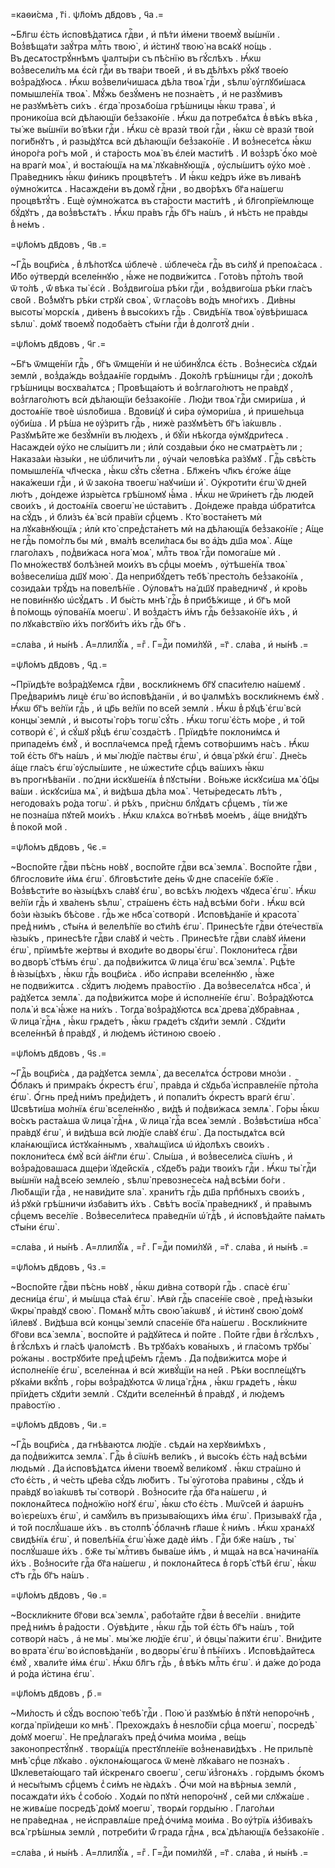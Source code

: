 =каѳи́сма , г҃і . ѱл҃о́мъ дв҃довъ , ч҃а .=

~Бл҃гѡ є҆́сть и҆сповѣ́датисѧ гдⷭ҇ви , и҆ пѣ́ти и҆́мени твоемꙋ̀ вы́шнїи . Воз̾вѣща́ти заꙋ́тра млⷭ҇ть твою̀ , и҆ и҆́стинꙋ твою̀ на всѧ́кꙋ но́щь . Въ десѧтострꙋ́ннѣмъ ѱалты́ри съ пѣ́снїю въ гꙋ́слѣхъ . Ꙗ҆́кѡ воз̾весели́лъ мѧ є҆сѝ гдⷭ҇и въ тва́ри твое́й , и҆ въ дѣ́лѣхъ рꙋ́кꙋ твое́ю воз̾ра́дꙋюсѧ . Ꙗ҆́кѡ воз̾вели́чишасѧ дѣ́ла твоѧ̀ гдⷭ҇и , ѕѣлѡ̀ ᲂу҆глꙋби́шасѧ помышле́нїѧ твоѧ̀ . Мꙋ́жь безꙋ́менъ не позна́етъ , и҆ не разꙋ́мивъ не разꙋмѣ́етъ си́хъ . є҆гда̀ прозѧбо́ша грѣ́шницы ꙗ҆́кѡ трава̀ , и҆ пронико́ша всѝ дѣ́лающїи без̾зако́нїе . Ꙗ҆́кѡ да потребѧ́тсѧ в̾ вѣ́къ вѣ́ка , ты́ же вы́шнїи во́ вѣки гдⷭ҇и . Ꙗ҆́кѡ сѐ вразѝ твоѝ гдⷭ҇и , ꙗ҆́кѡ сѐ вразѝ твоѝ поги́бнꙋтъ , и҆ разы́дꙋтсѧ всѝ дѣ́лающїи без̾зако́нїе . И҆ воз̾несе́тсѧ ꙗ҆́кѡ и҆норо́га ро́гъ мо́й , и҆ ста́рость моѧ̀ въ є҆ле́и масти́тѣ . И҆ воз̾зрѣ̀ ѻ҆́ко моѐ на врагѝ моѧ̀ , и҆ воста́ющїѧ на мѧ̀ лꙋка́внꙋющїѧ , ᲂу҆слы́шитъ ᲂу҆́хо моѐ . Пра́ведникъ ꙗ҆́кѡ фи́никъ процвѣте́тъ . И҆ ꙗ҆́кѡ ке́дръ и҆́же въ лива́нѣ ᲂу҆мно́житсѧ . Насажде́ни въ домꙋ̀ гдⷭ҇ни , во дво́рѣхъ бг҃а на́шегѡ процвѣтꙋ́тъ . Е҆щѐ ᲂу҆мно́жатсѧ въ ста́рости масти́тѣ , и҆ бл҃гопрїе́млюще бꙋ́дꙋтъ , да воз̾вѣстѧ́тъ . Ꙗ҆́кѡ пра́въ гдⷭ҇ь бг҃ъ на́шъ , и҆ нѣ́сть не пра́вды в̾ не́мъ .

=ѱл҃о́мъ дв҃довъ , ч҃в .=

~Гдⷭ҇ь воцр҃и́сѧ , в̾ лѣ́потꙋсѧ ѡ҆блечѐ . ѡ҆блече́сѧ гдⷭ҇ь въ си́лꙋ и҆ препоѧ́сасѧ . И҆́бо ᲂу҆твердѝ вселе́ннꙋю , ꙗ҆́же не подви́житсѧ . Гото́въ прⷭ҇то́лъ тво́й ѿ то́лѣ , ѿ́ вѣка ты̀ є҆сѝ . Воз̾двиго́ша рѣ́ки гдⷭ҇и , воз̾двиго́ша рѣ́ки гла́съ сво́й . Во́з̾мꙋтъ рѣ́ки стрꙋѝ своѧ̀ , ѿ гласо́въ во́дъ мно́гихъ . Ди́вны высоты̀ морскі́ѧ , ди́венъ в̾ высо́кихъ гдⷭ҇ь . Свидѣ́нїѧ твоѧ̀ ᲂу҆вѣ́ришасѧ ѕѣлѡ̀ . до́мꙋ твоемꙋ̀ подоба́етъ ст҃ы́ни гдⷭ҇и в̾ долготꙋ̀ дні́и .

=ѱл҃о́мъ дв҃довъ , ч҃г .=

~Бг҃ъ ѿмще́нїи гдⷭ҇ь , бг҃ъ ѿмще́нїи и҆ не ѡ҆бинꙋ́лсѧ є҆́сть . Воз̾неси́сѧ сꙋдѧ́и землѝ , воз̾да́ждь воз̾даѧ́нїе горды́мъ . Доко́лѣ грѣ́шницы гдⷭ҇и ; доко́лѣ грѣ́шницы восхва́лѧтсѧ ; Провѣща́ютъ и҆ воз̾глаго́лютъ не пра́вдꙋ , воз̾глаго́лютъ всѝ дѣ́лающїи без̾зако́нїе . Лю́ди твоѧ̀ гдⷭ҇и смири́ша , и҆ достоѧ́нїе твоѐ ѡ҆ѕло́биша . Вдови́цꙋ и҆ си́ра ᲂу҆мори́ша , и҆ прише́льца ᲂу҆би́ша . И҆ рѣ́ша не ᲂу҆́зритъ гдⷭ҇ь , нижѐ разꙋмѣ́етъ бг҃ъ і҆а́кѡвль . Разꙋмѣ́йте же безꙋ́мнїи въ лю́дехъ , и҆ бꙋ́їи нѣ́когда ᲂу҆мꙋдри́тесѧ . Насажде́и ᲂу҆́хо не слы́шитъ ли ; и҆лѝ созда́выи ѻ҆́ко не сматрѧ́етъ ли ; Наказа́ѧи ꙗ҆зы́ки , не ѡ҆бличи́тъ ли , ᲂу҆ча́и человѣ́ка ра́зꙋмꙋ . Гдⷭ҇ь свѣ́сть помышле́нїѧ чл҃ческа , ꙗ҆́кѡ сꙋ́ть сꙋ́етна . Бл҃же́нъ чл҃къ є҆го́же а҆́ще нака́жеши гдⷭ҇и , и҆ ѿ зако́на твоегѡ̀ наꙋчи́ши и҆̀ . Оу҆кроти́ти є҆гѡ̀ ѿ дне́й лю́тъ , до́ндеже и҆зры́етсѧ грѣ́шномꙋ ꙗ҆́ма . Ꙗ҆́кѡ не ѿри́нетъ гдⷭ҇ь люде́й свои́хъ , и҆ достоѧ́нїѧ своегѡ̀ не ѡ҆ста́витъ . До́ндеже пра́вда ѡ҆брати́тсѧ на сꙋ́дъ , и҆ бли́зъ є҆ѧ̀ всѝ пра́вїи срⷣцемъ . Кто̀ воста́нетъ мѝ на лꙋка́внꙋющїѧ ; и҆лѝ кто̀ спред̾ста́нетъ мѝ на дѣ́лающїѧ без̾зако́нїе ; А҆́ще не гдⷭ҇ь помо́глъ бы мѝ , вма́лѣ всели́ласѧ бы во а҆́дъ дш҃а моѧ̀ . А҆́ще глаго́лахъ , под̾ви́жасѧ нога̀ моѧ̀ , млⷭ҇ть твоѧ̀ гдⷭ҇и помога́ше мѝ . По мно́жествꙋ болѣ́зней мои́хъ въ срⷣцы мое́мъ , ᲂу҆тѣше́нїѧ твоѧ̀ воз̾весели́ша дш҃ꙋ мою̀ . Да неприбꙋ́детъ тебѣ̀ престо́лъ без̾зако́нїѧ , созида́ѧи трꙋ́дъ на повелѣ́нїе . Оу҆ловѧ́тъ на́ дш҃ꙋ пра́ведничꙋ , и҆ кро́вь не пови́ннꙋю ѡ҆сꙋ́дѧтъ . И҆ бы́сть мнѣ̀ гдⷭ҇ь в̾ прибѣ́жище , и҆ бг҃ъ мо́й в̾ по́мощь ᲂу҆пова́нїѧ моегѡ̀ . И҆ воз̾да́стъ и҆́мъ гдⷭ҇ь без̾зако́нїе и҆́хъ , и҆ по лꙋка́вствїю и҆́хъ погꙋби́тъ и҆́хъ гдⷭ҇ь бг҃ъ .

=сла́ва , и҆ ны́нѣ . А҆=ллилꙋ́їѧ , =гⷤ . Г=дⷭ҇и поми́лꙋй , =г҃ . сла́ва , и҆ ны́нѣ .=

=ѱл҃о́мъ дв҃довъ , ч҃д .=

~Прїидѣ́те воз̾ра́дꙋемсѧ гдⷭ҇ви , воскли́кнемъ бг҃ꙋ спаси́телю на́шемꙋ . Пред̾вари́мъ лицѐ є҆гѡ̀ во и҆сповѣ́данїи , и҆ во ѱалмѣ́хъ воскли́кнемъ є҆мꙋ̀ . Ꙗ҆́кѡ бг҃ъ ве́лїи гдⷭ҇ь , и҆ цр҃ь ве́лїи по все́й землѝ . Ꙗ҆́кѡ в̾ рꙋцѣ̀ є҆гѡ̀ всѝ концы̀ землѝ , и҆ высоты̀ го́ръ тогѡ̀ сꙋ́ть . Ꙗ҆́кѡ тогѡ̀ є҆́сть мо́ре , и҆ то́й сотворѝ є҆̀ , и҆ сꙋ́шꙋ рꙋ́цѣ є҆гѡ̀ созда́стѣ . Прїидѣ́те поклони́мсѧ и҆ припаде́мъ є҆мꙋ̀ , и҆ воспла́чемсѧ пре́д̾ гдⷭ҇емъ сотво́ршимъ на́съ . Ꙗ҆́кѡ то́й є҆́сть бг҃ъ на́шъ , и҆ мы̀ лю́дїе па́ствы є҆гѡ̀ , и҆ ѻ҆вца̀ рꙋкѝ є҆гѡ̀ . Дне́сь а҆́ще гла́съ є҆гѡ̀ ᲂу҆слы́шите , не ѡ҆жести́те срⷣцъ ва́шихъ ꙗ҆́кѡ въ прогнѣ́ванїи . по́ дни и҆скꙋше́нїѧ в̾ пꙋсты́ни . Во́ньже и҆скꙋси́ша мѧ̀ ѻ҆ц҃ы ва́ши . и҆скꙋси́ша мѧ̀ , и҆ ви́дѣша дѣ́ла моѧ̀ . Четы́редесѧть лѣ́тъ , негодова́хъ ро́да тогѡ̀ . и҆ рѣ́хъ , при́снѡ блꙋ́дѧтъ срⷣцемъ , ті́и же не позна́ша пꙋте́й мои́хъ . Ꙗ҆́кѡ клѧ́хсѧ во́ гнѣвѣ мое́мъ , а҆́ще вни́дꙋтъ в̾ поко́й мо́й .

=ѱл҃о́мъ дв҃довъ , ч҃є .=

~Воспо́йте гдⷭ҇ви пѣ́снь но́вꙋ , воспо́йте гдⷭ҇ви всѧ̀ землѧ̀ . Воспо́йте гдⷭ҇ви , бл҃гослови́те и҆́мѧ є҆гѡ̀ . бл҃говѣсти́те де́нь ѿ́ дне спасе́нїе бж҃їе . Воз̾вѣсти́те во ꙗ҆зы́цѣхъ сла́вꙋ є҆гѡ̀ , во всѣ́хъ лю́дехъ чꙋдеса̀ є҆гѡ̀ . Ꙗ҆́кѡ ве́лїи гдⷭ҇ь и҆ хва́ленъ ѕѣлѡ̀ , стра́шенъ є҆́сть над̾ всѣ́ми бо́ги . Ꙗ҆́кѡ всѝ бо́зи ꙗ҆зы́къ бѣ́сове . гдⷭ҇ь же нб҃са̀ сотворѝ . И҆сповѣ́данїе и҆ красота̀ пред̾ ни́мъ , ст҃ы́нѧ и҆ велелѣ́пїе во ст҃и́лѣ є҆гѡ̀ . Принесѣ́те гдⷭ҇ви ѻ҆те́чествїѧ ꙗ҆зы́къ , принесѣ́те гдⷭ҇ви сла́вꙋ и҆ че́сть . Принесѣ́те гдⷭ҇ви сла́вꙋ и҆́мени є҆гѡ̀ , прїимѣ́те же́ртвы и҆ входи́те во дворы̀ є҆гѡ̀ . Поклони́тесѧ гдⷭ҇ви во дворѣ̀ ст҃ѣ́мъ є҆гѡ̀ . да под̾ви́житсѧ ѿ лица̀ є҆гѡ̀ всѧ̀ землѧ̀ . Рцѣ́те в̾ ꙗ҆зы́цѣхъ , ꙗ҆́кѡ гдⷭ҇ь воцр҃и́сѧ . и҆́бо и҆спра́ви вселе́ннꙋю , ꙗ҆́же не подви́житсѧ . сꙋ́дитъ лю́демъ пра́востїю . Да воз̾веселѧ́тсѧ нб҃са̀ , и҆ ра́дꙋетсѧ землѧ̀ . да под̾ви́житсѧ мо́ре и҆ и҆сполне́нїе є҆гѡ̀ . Воз̾ра́дꙋютсѧ полѧ̀ и҆ всѧ̀ ꙗ҆́же на ни́хъ . Тогда̀ воз̾ра́дꙋютсѧ всѧ̀ древа̀ дꙋбра́внаѧ , ѿ лица̀ гдⷭ҇нѧ , ꙗ҆́кѡ грѧде́тъ , ꙗ҆́кѡ грѧде́тъ сꙋди́ти землѝ . Сꙋди́ти вселе́ннѣй в̾ пра́вдꙋ , и҆ лю́демъ и҆́стиною свое́ю .

=ѱл҃о́мъ дв҃довъ , ч҃ѕ .=

~Гдⷭ҇ь воцр҃и́сѧ , да ра́дꙋетсѧ землѧ̀ , да веселѧ́тсѧ ѻ҆́строви мно́зи . Ѻ҆́блакъ и҆ примра́къ ѻ҆́крестъ є҆гѡ̀ , пра́вда и҆ сꙋдьба̀ и҆справле́нїе прⷭ҇то́ла є҆гѡ̀ . Ѻ҆́гнь пред̾ ни́мъ пред̾и́детъ , и҆ попали́тъ ѻ҆́крестъ врагѝ є҆гѡ̀ . Ѡ҆свѣти́ша мо́лнїѧ є҆гѡ̀ вселе́ннꙋю , ви́дѣ и҆ под̾ви́жасѧ землѧ̀ . Го́ры ꙗ҆́кѡ во́скъ раста́ѧша ѿ лица̀ гдⷭ҇нѧ , ѿ лица̀ гдⷭ҇а всеѧ̀ землѝ . Воз̾вѣсти́ша нб҃са̀ пра́вдꙋ є҆гѡ̀ , и҆ ви́дѣша всѝ лю́дїе сла́вꙋ є҆гѡ̀ . Да постыдѧ́тсѧ всѝ кла́нѧющїисѧ и҆стꙋка́ннымъ , хва́лѧщїисѧ ѡ҆ и҆́долѣхъ свои́хъ . поклони́тесѧ є҆мꙋ̀ всѝ а҆́нг҃ли є҆гѡ̀ . Слы́ша , и҆ воз̾весели́сѧ сїѡ́нъ , и҆ воз̾ра́довашасѧ дще́ри і҆ꙋде́йскїѧ , сꙋде́бъ ра́ди твои́хъ гдⷭ҇и . Ꙗ҆́кѡ ты̀ гдⷭ҇и вы́шнїи над̾ все́ю земле́ю , ѕѣлѡ̀ превознесе́сѧ над̾ всѣ́ми бо́ги . Лю́бѧщїи гдⷭ҇а , не нави́дите ѕла̀ . храни́тъ гдⷭ҇ь дш҃а прпⷣбныхъ свои́хъ , и҆з̾ рꙋкѝ грѣ́шничи и҆зба́витъ и҆́хъ . Свѣ́тъ восїѧ̀ пра́ведникꙋ , и҆ пра́вымъ срⷣцемъ весе́лїе . Воз̾весели́тесѧ пра́веднїи ѡ҆́ гдⷭ҇ѣ , и҆ и҆сповѣ́дайте па́мѧть ст҃ы́ни є҆гѡ̀ .

=сла́ва , и҆ ны́нѣ . А҆=ллилꙋ́їѧ , =гⷤ . Г=дⷭ҇и поми́лꙋй , =г҃ . сла́ва , и҆ ны́нѣ .=

=ѱл҃о́мъ дв҃довъ , ч҃з .=

~Воспо́йте гдⷭ҇ви пѣ́снь но́вꙋ , ꙗ҆́кѡ ди́вна сотворѝ гдⷭ҇ь . спасѐ є҆гѡ̀ десни́ца є҆гѡ̀ , и҆ мы́шца ст҃а́ѧ є҆гѡ̀ . Ꙗ҆вѝ гдⷭ҇ь спасе́нїе своѐ , пред̾ ꙗ҆зы́ки ѿкры̀ пра́вдꙋ свою̀ . Помѧнꙋ̀ млⷭ҇ть свою̀ і҆а́кѡвꙋ , и҆ и҆́стинꙋ свою̀ до́мꙋ і҆и҃левꙋ . Ви́дѣша всѝ концы̀ землѝ спасе́нїе бг҃а на́шегѡ . Воскли́кните бг҃ови всѧ̀ землѧ̀ , воспо́йте и҆ ра́дꙋйтесѧ и҆ по́йте . По́йте гдⷭ҇ви в̾ гꙋ́слѣхъ , в̾ гꙋ́слѣхъ и҆ гла́сѣ ѱало́мстѣ . Въ трꙋба́хъ кова́ныхъ , и҆ гла́сомъ трꙋбы̀ ро́жаны . вострꙋби́те пред̾ цр҃е́мъ гдⷭ҇емъ . Да под̾ви́житсѧ мо́ре и҆ и҆сполне́нїе є҆гѡ̀ , вселе́ннаѧ и҆ всѝ живꙋ́щїи на не́й . Рѣ́ки воспле́щꙋтъ рꙋка́ми вкꙋ́пѣ , го́ры воз̾ра́дꙋютсѧ ѿ лица̀ гдⷭ҇нѧ , ꙗ҆́кѡ грѧде́тъ , ꙗ҆́кѡ прїи́детъ сꙋди́ти землѝ . Сꙋди́ти вселе́ннѣй в̾ пра́вдꙋ , и҆ лю́демъ пра́востїю .

=ѱл҃о́мъ дв҃довъ , ч҃и .=

~Гдⷭ҇ь воцр҃и́сѧ , да гнѣ́ваютсѧ лю́дїе . сѣдѧ́и на херꙋви́мѣхъ , да под̾ви́житсѧ землѧ̀ . Гдⷭ҇ь в̾ сїѡ́нѣ вели́къ , и҆ высо́къ є҆́сть над̾ всѣ́ми людьмѝ . Да и҆сповѣ́дѧтсѧ и҆́мени твоемꙋ̀ вели́комꙋ . ꙗ҆́кѡ стра́шно и҆ ст҃о є҆́сть , и҆ че́сть цр҃е́ва сꙋ́дъ лю́битъ . Ты̀ ᲂу҆гото́ва пра́вины , сꙋ́дъ и҆ пра́вдꙋ во і҆а́кѡвѣ ты̀ сотворѝ . Воз̾носи́те гдⷭ҇а бг҃а на́шегѡ , и҆ поклонѧ́йтесѧ под̾но́жїю но́гꙋ є҆гѡ̀ , ꙗ҆́кѡ ст҃о є҆́сть . Мѡѷсе́й и҆ а҆арѡ́нъ во і҆єре́ѡхъ є҆гѡ̀ , и҆ самꙋ́илъ въ призыва́ющихъ и҆́мѧ є҆гѡ̀ . Призыва́хꙋ гдⷭ҇а , и҆ то́й послꙋ́шаше и҆́хъ . въ столпѣ̀ ѻ҆́блачнѣ гл҃аше к̾ ни́мъ . Ꙗ҆́кѡ хранѧ́хꙋ свидѣ́нїѧ є҆гѡ̀ , и҆ повелѣ́нїѧ є҆гѡ̀ ꙗ҆́же дадѐ и҆́мъ . Гдⷭ҇и бж҃е на́шъ , ты̀ послꙋ́шаше и҆́хъ . бж҃е ты̀ млⷭ҇тивъ быва́ше и҆́мъ , и҆ мща́ѧ на всѧ̀ начина́нїѧ и҆́хъ . Воз̾носи́те гдⷭ҇а бг҃а на́шегѡ , и҆ поклонѧ́йтесѧ в̾ горѣ̀ ст҃ѣ́й є҆гѡ̀ , ꙗ҆́кѡ ст҃ъ гдⷭ҇ь бг҃ъ на́шъ .

=ѱл҃о́мъ дв҃довъ , ч҃ѳ .=

~Воскли́кните бг҃ови всѧ̀ землѧ̀ , рабо́тайте гдⷭ҇ви в̾ весе́лїи . вни́дите пред̾ ни́мъ в̾ ра́дости . Оу҆вѣ́дите , ꙗ҆́кѡ гдⷭ҇ь то́й є҆́сть бг҃ъ на́шъ , то́й сотворѝ на́съ , а҆ не мы̀ . мы́ же лю́дїе є҆гѡ̀ , и҆ ѻ҆вцы̀ па́жити є҆гѡ̀ . Вни́дите во врата̀ є҆гѡ̀ во и҆сповѣ́данїи , во дворы̀ є҆гѡ̀ в̾ пѣ́нїихъ . И҆сповѣ́дайтесѧ є҆мꙋ̀ , хвали́те и҆́мѧ є҆гѡ̀ . Ꙗ҆́кѡ бл҃гъ гдⷭ҇ь , в̾ вѣ́къ млⷭ҇ть є҆гѡ̀ . и҆ да́же до́ рода и҆ ро́да и҆́стина є҆гѡ̀ .

=ѱл҃о́мъ дв҃довъ , р҃ .=

~Ми́лость и҆ сꙋ́дъ воспою̀ тебѣ̀ гдⷭ҇и . Пою̀ и҆ разꙋмѣ́ю в̾ пꙋтѝ непоро́чнѣ , когда̀ прїи́деши ко мнѣ̀ . Прехожда́хъ в̾ неѕло́бїи срⷣца моегѡ̀ , посредѣ̀ до́мꙋ моегѡ̀ . Не пред̾лага́хъ пред̾ ѻ҆чи́ма мои́ма , ве́щь законопрестꙋ́пнꙋ . творѧ́щїѧ престꙋпле́нїе воз̾ненави́дѣхъ . Не прильпѐ мнѣ̀ срⷣце лꙋка́во . ᲂу҆клонѧ́ющагосѧ ѿ менѐ лꙋка́ваго не позна́хъ . Ѡ҆клевета́ющаго та́й и҆́скренѧго своегѡ̀ , сегѡ̀ и҆з̾гонѧ́хъ . го́рдымъ ѻ҆́комъ и҆ несы́тымъ срⷣцемъ с̾ си́мъ не ꙗ҆дѧ́хъ . Ѻ҆́чи моѝ на вѣ́рныѧ землѝ , посажда́ти и҆́хъ с̾ собо́ю . Ходѧ́и по пꙋтѝ непоро́чнꙋ , се́й ми слꙋжа́ше . не живѧ́ше посредѣ̀ до́мꙋ моегѡ̀ , творѧ́и горды́ню . Глаго́лѧи не пра́веднаѧ , не и҆справлѧ́ше пред̾ ѻ҆чи́ма мои́ма . Во ᲂу҆́трїѧ и҆з̾бива́хъ всѧ̀ грѣ́шныѧ землѝ , потреби́ти ѿ́ града гдⷭ҇нѧ , всѧ̀ дѣ́лающїѧ без̾зако́нїе .

=сла́ва , и҆ ны́нѣ . А҆=ллилꙋ́їѧ , =гⷤ . Г=дⷭ҇и поми́лꙋй , =г҃ . сла́ва , и҆ ны́нѣ .=

